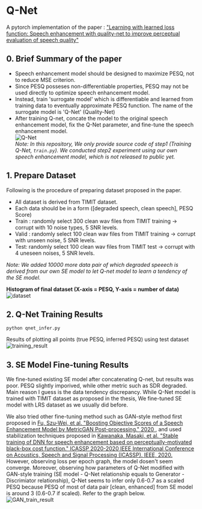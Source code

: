 # Q-Net
A pytorch implementation of the paper : ["Learning with learned loss function: Speech enhancement with quality-net to improve perceptual evaluation of speech quality"](https://ieeexplore.ieee.org/abstract/document/8902088)

## 0. Brief Summary of the paper
* Speech enhancement model should be designed to maximize PESQ, not to reduce MSE criterion. 
* Since PESQ posseses non-differentiable properties, PESQ may not be used directly to optimize speech enhancement model.
* Instead, train 'surrogate model' which is differentiable and learned from training data to eventually approximate PESQ function. The name of the surrogate model is 'Q-Net' (Quality-Net) 
* After training Q-net, concate the model to the original speech enhancement model, fix the Q-Net parameter, and fine-tune the speech enhancement model.   
 ![Q-Net](https://user-images.githubusercontent.com/77431192/117633167-c0b33180-b1b8-11eb-99b3-c012f036bf2a.PNG)  
 *Note: In this repository, We only provide source code of step1 (Training Q-Net, `train.py`). We conducted step2 experiment using our own speech enhancement model, which is not released to public yet.* 
 
 ## 1. Prepare Dataset
 Following is the procedure of preparing dataset proposed in the paper. 
 * All dataset is derived from TIMIT dataset. 
 * Each data should be in a form ([degraded speech, clean speech], PESQ Score)
 * Train : randomly select 300 clean wav files from TIMIT training -> corrupt with 10 noise types, 5 SNR levels. 
 * Valid : randomly select 100 clean wav files from TIMIT training -> corrupt with unseen noise, 5 SNR levels.
 * Test: randomly select 100 clean wav files from TIMIT test -> corrupt with 4 uneseen noises, 5 SNR levels.
 
  *Note: We added 10000 more data pair of which degraded speeech is derived from our own SE model to let Q-net model to learn a tendency of the SE model.*  
  
**Histogram of final dataset (X-axis = PESQ, Y-axis = number of data)**   
  ![dataset](https://user-images.githubusercontent.com/77431192/117650336-8acb7880-b1cb-11eb-8fab-0d32fb51c3bb.PNG)


 ## 2. Q-Net Training Results
 ~~~
 python qnet_infer.py
 ~~~
 Results of plotting all points (true PESQ, inferred PESQ) using test dataset  
 ![training_result](https://user-images.githubusercontent.com/77431192/117636134-7b443380-b1bb-11eb-972c-2f0292cffcc2.PNG)

 ## 3. SE Model Fine-tuning Results
 We fine-tuned existing SE model after concatenating Q-net, but results was poor. PESQ slightly imporived, while other metric such as SDR degraded. Main reason I guess is the data tendency discrepancy. While Q-Net model is trained with TIMIT dataset as proposed in the thesis, We fine-tuned SE model with LRS dataset as we usually did before. 
 
 We also tried other fine-tuning method such as GAN-style method first proposed in [Fu, Szu-Wei, et al. "Boosting Objective Scores of a Speech Enhancement Model by MetricGAN Post-processing." 2020 ](https://ieeexplore.ieee.org/stamp/stamp.jsp?tp=&arnumber=9306484&tag=1), and used stabilization techniques proposed in [Kawanaka, Masaki, et al. "Stable training of DNN for speech enhancement based on perceptually-motivated black-box cost function." ICASSP 2020-2020 IEEE International Conference on Acoustics, Speech and Signal Processing (ICASSP). IEEE, 2020.](https://ieeexplore.ieee.org/stamp/stamp.jsp?tp=&arnumber=9054578) However, observing loss per epoch graph,  the model dosen't seem converge. Moreover, observing how parameters of Q-Net modified with GAN-style training (SE model - Q-Net relationship equals to Generator - Discrimiator relationship), Q-Net seems to infer only 0.6-0.7 as a scaled PESQ because PESQ of most of data pair [clean, enhanced] from SE model is around 3 (0.6-0.7 if scaled). Refer to the graph below.   
 ![GAN_train_result](https://user-images.githubusercontent.com/77431192/117656757-af2b5300-b1d3-11eb-8c32-8e112c74b86a.PNG)

